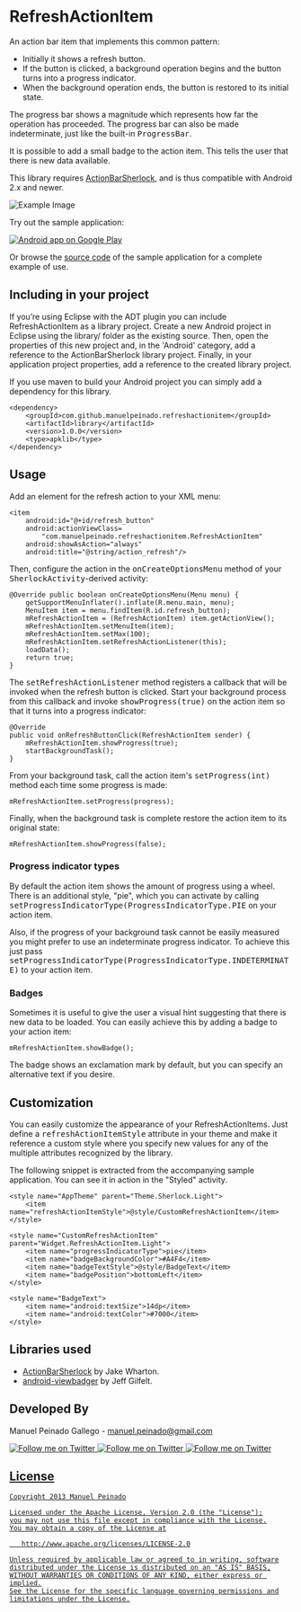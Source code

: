 RefreshActionItem
=================

An action bar item that implements this common pattern:

* Initially it shows a refresh button.
* If the button is clicked, a background operation begins and the button turns into a progress indicator.
* When the background operation ends, the button is restored to its initial state.

The progress bar shows a magnitude which represents how far the operation has proceeded. The progress bar can also be made indeterminate, just like the built-in <tt>ProgressBar</tt>.
 
It is possible to add a small badge to the action item. This tells the user that there is new data available.

This library requires [ActionBarSherlock][1], and is thus compatible with Android 2.x and newer.

![Example Image][2]

Try out the sample application:

<a href="https://play.google.com/store/apps/details?id=com.manuelpeinado.refreshactionitem.demo">
  <img alt="Android app on Google Play"
       src="https://developer.android.com/images/brand/en_app_rgb_wo_45.png" />
</a>

Or browse the [source code][3] of the sample application for a complete example of use.


Including in your project
-------------------------

If you’re using Eclipse with the ADT plugin you can include RefreshActionItem as a library project. Create a new Android project in Eclipse using the library/ folder as the existing source. Then, open the properties of this new project and, in the 'Android' category, add a reference to the ActionBarSherlock library project. Finally, in your application project properties, add a reference to the created library project.

If you use maven to build your Android project you can simply add a dependency for this library.

    <dependency>
        <groupId>com.github.manuelpeinado.refreshactionitem</groupId>
        <artifactId>library</artifactId>
        <version>1.0.0</version>
        <type>apklib</type>
    </dependency>

Usage
-----

Add an element for the refresh action to your XML menu:

    <item
        android:id="@+id/refresh_button"          
        android:actionViewClass=
            "com.manuelpeinado.refreshactionitem.RefreshActionItem"
        android:showAsAction="always"
        android:title="@string/action_refresh"/>

Then, configure the action in the <tt>onCreateOptionsMenu</tt> method of your <tt>SherlockActivity</tt>-derived activity:

    @Override public boolean onCreateOptionsMenu(Menu menu) {
        getSupportMenuInflater().inflate(R.menu.main, menu);
        MenuItem item = menu.findItem(R.id.refresh_button);
        mRefreshActionItem = (RefreshActionItem) item.getActionView();
        mRefreshActionItem.setMenuItem(item);
        mRefreshActionItem.setMax(100);
        mRefreshActionItem.setRefreshActionListener(this);
        loadData();
        return true;
    }

The <tt>setRefreshActionListener</tt> method registers a callback that will be invoked when the refresh button is clicked. Start your background process from this callback and invoke <tt>showProgress(true)</tt> on the action item so that it turns into a progress indicator:


    @Override
    public void onRefreshButtonClick(RefreshActionItem sender) {
        mRefreshActionItem.showProgress(true);
        startBackgroundTask();
    }

From your background task, call the action item's <tt>setProgress(int)</tt> method each time some progress is made:

    mRefreshActionItem.setProgress(progress);
    
Finally, when the background task is complete restore the action item to its original state:

    mRefreshActionItem.showProgress(false);

### Progress indicator types

By default the action item shows the amount of progress using a wheel. There is an additional style, "pie", which you can activate by calling <tt>setProgressIndicatorType(ProgressIndicatorType.PIE</tt> on your action item.

Also, if the progress of your background task cannot be easily measured you might prefer to use an indeterminate progress indicator. To achieve this just pass <tt>setProgressIndicatorType(ProgressIndicatorType.INDETERMINATE)</tt> to your action item.

### Badges

Sometimes it is useful to give the user a visual hint suggesting that there is new data to be loaded. You can easily achieve this by adding a badge to your action item:

    mRefreshActionItem.showBadge();

The badge shows an exclamation mark by default, but you can specify an alternative text if you desire.


Customization
---------------------
You can easily customize the appearance of your RefreshActionItems. Just define a <tt>refreshActionItemStyle</tt> attribute in your theme and make it reference a custom style where you specify new values for any of the multiple attributes recognized by the library.

The following snippet is extracted from the accompanying sample application. You can see it in action in the "Styled" activity.

    <style name="AppTheme" parent="Theme.Sherlock.Light">
        <item name="refreshActionItemStyle">@style/CustomRefreshActionItem</item>
    </style>

    <style name="CustomRefreshActionItem" parent="Widget.RefreshActionItem.Light">
        <item name="progressIndicatorType">pie</item>
        <item name="badgeBackgroundColor">#A4F4</item>
        <item name="badgeTextStyle">@style/BadgeText</item>
        <item name="badgePosition">bottomLeft</item>
    </style>

    <style name="BadgeText">
        <item name="android:textSize">14dp</item>
        <item name="android:textColor">#7000</item>
    </style>


Libraries used
--------------------

* [ActionBarSherlock][1] by Jake Wharton.
* [android-viewbadger][5] by Jeff Gilfelt.

Developed By
--------------------

Manuel Peinado Gallego - <manuel.peinado@gmail.com>

<a href="https://twitter.com/mpg2">
  <img alt="Follow me on Twitter"
       src="https://raw.github.com/ManuelPeinado/NumericPageIndicator/master/art/twitter.png" />
</a>
<a href="https://plus.google.com/106514622630861903655">
  <img alt="Follow me on Twitter"
       src="https://raw.github.com/ManuelPeinado/NumericPageIndicator/master/art/google-plus.png" />
</a>
<a href="http://www.linkedin.com/pub/manuel-peinado-gallego/1b/435/685">
  <img alt="Follow me on Twitter"
       src="https://raw.github.com/ManuelPeinado/NumericPageIndicator/master/art/linkedin.png" />

License
-----------

    Copyright 2013 Manuel Peinado

    Licensed under the Apache License, Version 2.0 (the "License");
    you may not use this file except in compliance with the License.
    You may obtain a copy of the License at

       http://www.apache.org/licenses/LICENSE-2.0

    Unless required by applicable law or agreed to in writing, software
    distributed under the License is distributed on an "AS IS" BASIS,
    WITHOUT WARRANTIES OR CONDITIONS OF ANY KIND, either express or implied.
    See the License for the specific language governing permissions and
    limitations under the License.




 [1]: http://actionbarshelock.com
 [2]: https://raw.github.com/ManuelPeinado/RefreshActionItem/master/art/readme_pic.png
 [3]: https://github.com/ManuelPeinado/RefreshActionItem/tree/master/sample
 [4]: https://github.com/TimotheeJeannin/ProviGen
 [5]: https://github.com/jgilfelt/android-viewbadger